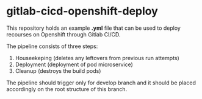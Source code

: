 # gitlab-cicd-openshift-deploy
This repository holds an example **.yml** file that can be used to deploy recourses on Openshift through Gitlab CI/CD.

The pipeline consists of three steps:

1. Houseekeping (deletes any leftovers from previous run attempts)
2. Deployment (deployment of pod microservice)
3. Cleanup (destroys the build pods)

The pipeline should trigger only for develop branch and it should be placed accordingly on the root structure of this branch.
